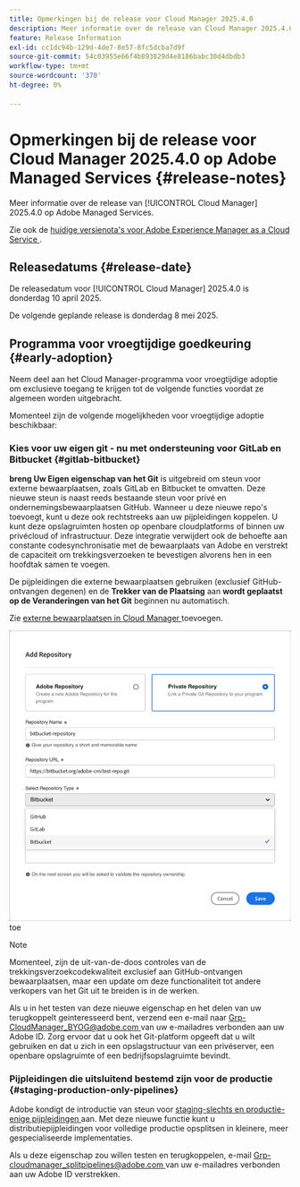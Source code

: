 ```yaml
---
title: Opmerkingen bij de release voor Cloud Manager 2025.4.0
description: Meer informatie over de release van Cloud Manager 2025.4.0 op Adobe Managed Services.
feature: Release Information
exl-id: cc1dc94b-129d-4de7-8e57-8fc5dcba7d9f
source-git-commit: 54c03955e66f4b893829d4e8186babc30d4dbdb3
workflow-type: tm+mt
source-wordcount: '370'
ht-degree: 0%

---
```


# Opmerkingen bij de release voor Cloud Manager 2025.4.0 op Adobe Managed Services {#release-notes}

<!-- RELEASE WIKI  https://wiki.corp.adobe.com/display/DMSArchitecture/Cloud+Manager+2025.04.0+Release -->

Meer informatie over de release van [!UICONTROL Cloud Manager] 2025.4.0 op Adobe Managed Services.

Zie ook de [ huidige versienota&#39;s voor Adobe Experience Manager as a Cloud Service ](https://experienceleague.adobe.com/en/docs/experience-manager-cloud-service/content/release-notes/home).

## Releasedatums {#release-date}

De releasedatum voor [!UICONTROL Cloud Manager] 2025.4.0 is donderdag 10 april 2025.

De volgende geplande release is donderdag 8 mei 2025.

<!--
## What's new {#what-is-new}

* 
-->


## Programma voor vroegtijdige goedkeuring {#early-adoption}

Neem deel aan het Cloud Manager-programma voor vroegtijdige adoptie om exclusieve toegang te krijgen tot de volgende functies voordat ze algemeen worden uitgebracht.

Momenteel zijn de volgende mogelijkheden voor vroegtijdige adoptie beschikbaar:

### Kies voor uw eigen git - nu met ondersteuning voor GitLab en Bitbucket {#gitlab-bitbucket}

**breng Uw Eigen eigenschap van het Git** is uitgebreid om steun voor externe bewaarplaatsen, zoals GitLab en Bitbucket te omvatten. Deze nieuwe steun is naast reeds bestaande steun voor privé en ondernemingsbewaarplaatsen GitHub. Wanneer u deze nieuwe repo&#39;s toevoegt, kunt u deze ook rechtstreeks aan uw pijpleidingen koppelen. U kunt deze opslagruimten hosten op openbare cloudplatforms of binnen uw privécloud of infrastructuur. Deze integratie verwijdert ook de behoefte aan constante codesynchronisatie met de bewaarplaats van Adobe en verstrekt de capaciteit om trekkingsverzoeken te bevestigen alvorens hen in een hoofdtak samen te voegen.

De pijpleidingen die externe bewaarplaatsen gebruiken (exclusief GitHub-ontvangen degenen) en de **Trekker van de Plaatsing** aan **wordt geplaatst op de Veranderingen van het Git** beginnen nu automatisch.

Zie [ externe bewaarplaatsen in Cloud Manager ](/help/managing-code/external-repositories.md) toevoegen.

![ voeg de dialoogdoos van de Bewaarplaats ](/help/release-notes/assets/repositories-add-release-notes.png) toe

>[!NOTE]
>
>Momenteel, zijn de uit-van-de-doos controles van de trekkingsverzoekcodekwaliteit exclusief aan GitHub-ontvangen bewaarplaatsen, maar een update om deze functionaliteit tot andere verkopers van het Git uit te breiden is in de werken.

Als u in het testen van deze nieuwe eigenschap en het delen van uw terugkoppelt geinteresseerd bent, verzend een e-mail naar [ Grp-CloudManager_BYOG@adobe.com ](mailto:Grp-CloudManager_BYOG@adobe.com) van uw e-mailadres verbonden aan uw Adobe ID. Zorg ervoor dat u ook het Git-platform opgeeft dat u wilt gebruiken en dat u zich in een opslagstructuur van een privéserver, een openbare opslagruimte of een bedrijfsopslagruimte bevindt.

### Pijpleidingen die uitsluitend bestemd zijn voor de productie {#staging-production-only-pipelines}

Adobe kondigt de introductie van steun voor [ staging-slechts en productie-enige pijpleidingen ](/help/using/stage-prod-only.md) aan. Met deze nieuwe functie kunt u distributiepijpleidingen voor volledige productie opsplitsen in kleinere, meer gespecialiseerde implementaties.

Als u deze eigenschap zou willen testen en terugkoppelen, e-mail [ Grp-cloudmanager_splitpipelines@adobe.com ](mailto:Grp-cloudmanager_splitpipelines@adobe.com) van uw e-mailadres verbonden aan uw Adobe ID verstrekken.



<!--
### Self-service Service Pack updates for AMS Cloud Manager customers 

As part of the early adopters program, Adobe Managed Services Cloud Manager customers can now perform self-service service pack updates through the **Cloud Manager** user interface. This feature is currently available *only for development environments* and includes limited error reporting for failures.  

Customers can check for service pack updates on the **Program Overview** page under the **Environments** section (**three-dot menu**).

![Check for updates menu option](/help/release-notes/assets/check-for-updates-1.png)

![Update Service Pack dialog box](/help/release-notes/assets/check-for-updates-2.png)

The installation and upgrade process can be tracked on the **Activity** page. 

Once the process is complete, customers must **approve the execution** for the service pack upgrade to finalize successfully.

![Approve service page update](/help/release-notes/assets/check-for-updates-3.png)

If you are interested in testing this new feature and sharing your feedback, contact your Adobe Customer Success Engineer.

See also [Service Pack Updates for Development Environments - Early Adopter](/help/using/service-packs-environments.md).
-->


<!--
## Bug fixes {#bug-fixes}

* A

Known Issues {#known-issues}

* A -->
